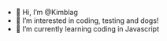- 👋 Hi, I’m @Kimblag
- 👀 I’m interested in coding, testing and dogs!
- 🌱 I’m currently learning coding in Javascript


<!---
Kimblag/Kimblag is a ✨ special ✨ repository because its `README.md` (this file) appears on your GitHub profile.
You can click the Preview link to take a look at your changes.
--->
